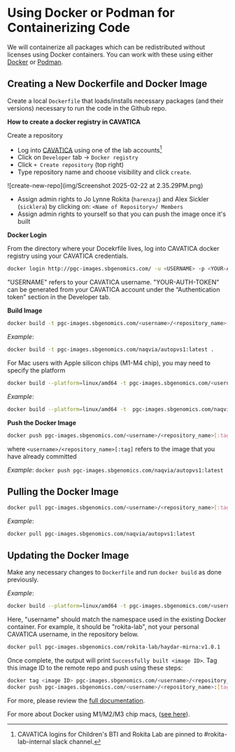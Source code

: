 # Using Docker or Podman for Containerizing Code

We will containerize all packages which can be redistributed without licenses using Docker containers. You can work with these using either [Docker](https://www.docker.com/) or [Podman](https://podman.io/).

## Creating a New Dockerfile and Docker Image 

Create a local `Dockerfile` that loads/installs necessary packages (and their versions) necessary to run the code in the Github repo.

**How to create a docker registry in CAVATICA**

Create a repository

- Log into [CAVATICA](https://cavatica.sbgenomics.com/) using one of the lab accounts[^1]
- Click on `Developer` tab -> `Docker registry`
- Click `+ Create repository` (top right)
- Type repository name and choose visibility and click `create`.

![create-new-repo](img/Screenshot 2025-02-22 at 2.35.29PM.png)

- Assign admin rights to Jo Lynne Rokita (`harenzaj`) and Alex Sickler (`sicklera`) by clicking on: `<Name of Repository>/ Members`
- Assign admin rights to yourself so that you can push the image once it's built

**Docker Login**

From the directory where your Docekrfile lives, log into CAVATICA docker registry using your CAVATICA credentials. 

```bash
docker login http://pgc-images.sbgenomics.com/ -u <USERNAME> -p <YOUR-AUTH-TOKEN>
```

"USERNAME" refers to your CAVATICA username.
"YOUR-AUTH-TOKEN" can be generated from your CAVATICA account under the “Authentication token” section in the Developer tab.

**Build Image**

```bash
docker build -t pgc-images.sbgenomics.com/<username>/<repository_name>[:tag] .
```

*Example*: 
```bash
docker build -t pgc-images.sbgenomics.com/naqvia/autopvs1:latest .
```

For Mac users with Apple silicon chips (M1-M4 chip), you may need to specify the platform

```bash
docker build --platform=linux/amd64 -t pgc-images.sbgenomics.com/<username>/<repository_name>[:tag] .
```

*Example*: 

```bash
docker build --platform=linux/amd64 -t  pgc-images.sbgenomics.com/naqvia/autopvs1:latest .
```

**Push the Docker Image**

```bash
docker push pgc-images.sbgenomics.com/<username>/<repository_name>[:tag]
```

where `<username>/<repository_name>[:tag]` refers to the image that you have already committed

*Example*: `docker push pgc-images.sbgenomics.com/naqvia/autopvs1:latest`

## Pulling the Docker Image

```bash
docker pull pgc-images.sbgenomics.com/<username>/<repository_name>[:tag]:<tagname>
```

*Example*: 
```
docker pull pgc-images.sbgenomics.com/naqvia/autopvs1:latest
```

## Updating the Docker Image

Make any necessary changes to `Dockerfile` and run `docker build` as done previously. 

*Example*: 
```bash
docker build --platform=linux/amd64 -t pgc-images.sbgenomics.com/<username>/<repository_name>:latest .
```

Here, "username" should match the namespace used in the existing Docker container. For example, it should be "rokita-lab", not your personal CAVATICA username, in the repository below.

```bash
docker pull pgc-images.sbgenomics.com/rokita-lab/haydar-mirna:v1.0.1
```

Once complete, the output will print `Successfully built <image ID>`. Tag this image ID to the remote repo and push using these steps: 

```bash
docker tag <image ID> pgc-images.sbgenomics.com/<username>/<repository_name>:[tag]
docker push pgc-images.sbgenomics.com/<username>/<repository_name>:[tag]
```

For more, please review the [full documentation](https://docs.sevenbridges.com/docs/manage-docker-repositories-advance-access).

For more about Docker using M1/M2/M3 chip macs, ([see here](https://tutorials.tinkink.net/en/mac/how-to-use-docker-on-m1-mac.html)).

[^1]: CAVATICA logins for Children's BTI and Rokita Lab are pinned to #rokita-lab-internal slack channel.
